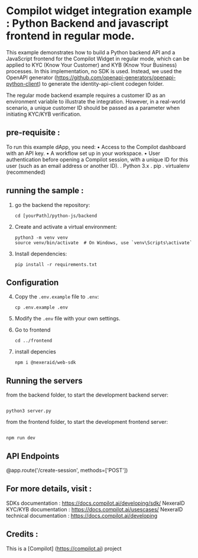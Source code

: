 Compilot widget integration example : Python Backend and javascript frontend in regular mode. 
===========================================================

This example demonstrates how to build a Python backend API and a JavaScript frontend for the Compilot Widget in regular mode, which can be applied to KYC (Know Your Customer) and KYB (Know Your Business) processes. In this implementation, no SDK is used. Instead, we used the OpenAPI generator (https://github.com/openapi-generators/openapi-python-client) to generate the identity-api-client codegen folder.

The regular mode backend example requires a customer ID as an environment variable to illustrate the integration. However, in a real-world scenario, a unique customer ID should be passed as a parameter when initiating KYC/KYB verification.


## pre-requisite :

To run this example dApp, you need:
	•	Access to the Compilot dashboard with an API key.
	•	A workflow set up in your workspace.
	•	User authentication before opening a Compilot session, with a unique ID for this user (such as an email address or another ID).
   .   Python 3.x
   .   pip
   .   virtualenv (recommended)

## running the sample :

1. go the backend the repository:
   ~~~~
   cd [yourPath]/python-js/backend
   ~~~~

2. Create and activate a virtual environment:
   ~~~~
   python3 -m venv venv
   source venv/bin/activate  # On Windows, use `venv\Scripts\activate`
   ~~~~

3. Install dependencies:
   ~~~~
   pip install -r requirements.txt
   ~~~~

## Configuration

4. Copy the `.env.example` file to `.env`:
   ~~~~
   cp .env.example .env
   ~~~~

5. Modify the `.env` file with your own settings.

6. Go to frontend
   ~~~~
   cd ../frontend
   ~~~~

6. install depencies
   ~~~~
   npm i @nexeraid/web-sdk 
   ~~~~


## Running the servers

from the backend folder, to start the development backend server: 

~~~~

python3 server.py

~~~~

from the frontend folder, to start the development frontend server: 

~~~~

npm run dev

~~~~

## API Endpoints

@app.route('/create-session', methods=['POST'])

## For more details, visit : 

SDKs documentation : https://docs.compilot.ai/developing/sdk/
NexeraID KYC/KYB documentation : https://docs.compilot.ai/usescases/
NexeraID technical documentation :   https://docs.compilot.ai/developing

## Credits :

This is a [Compilot] (https://compilot.ai) project